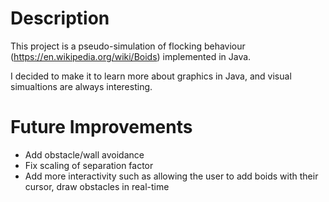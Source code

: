 # Description
This project is a pseudo-simulation of flocking behaviour (https://en.wikipedia.org/wiki/Boids) implemented in Java.

I decided to make it to learn more about graphics in Java, and visual simualtions are always interesting.

# Future Improvements
- Add obstacle/wall avoidance
- Fix scaling of separation factor
- Add more interactivity such as allowing the user to add boids with their cursor, draw obstacles in real-time
